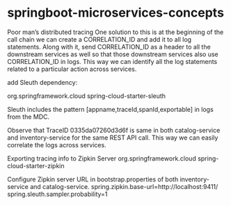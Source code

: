 # springboot-microservices-concepts

Poor man’s distributed tracing
One solution to this is at the beginning of the call chain we can 
create a CORRELATION_ID and add it to all log statements. Along with it, 
send CORRELATION_ID as a header to all the downstream services as well 
so that those downstream services also use CORRELATION_ID in logs. 
This way we can identify all the log statements related to a particular action across services.

add Sleuth dependency:

<dependency>
    <groupId>org.springframework.cloud</groupId>
    <artifactId>spring-cloud-starter-sleuth</artifactId>
</dependency>

Sleuth includes the pattern [appname,traceId,spanId,exportable] in logs from the MDC.

Observe that TraceID 0335da07260d3d6f is same in both catalog-service and inventory-service for the same REST API call. This way we can easily correlate the logs across services.

Exporting tracing info to Zipkin Server
<dependency>
    <groupId>org.springframework.cloud</groupId>
    <artifactId>spring-cloud-starter-zipkin</artifactId>
</dependency>

Configure Zipkin server URL in bootstrap.properties of both inventory-service and catalog-service.
spring.zipkin.base-url=http://localhost:9411/
spring.sleuth.sampler.probability=1
